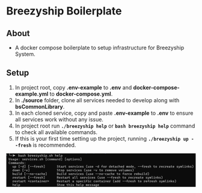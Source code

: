 # Breezyship Boilerplate

## About

- A docker compose boilerplate to setup infrastructure for Breezyship System.

## Setup

1. In project root, copy **.env-example** to **.env** and **docker-compose-example.yml** to **docker-compose.yml**.
2. In **./source** folder, clone all services needed to develop along with **bsCommonLibrary**.
3. In each cloned service, copy and paste **.env-example** to **.env** to ensure all services work without any issue.
4. In project root run **`./breezyship help`** or **`bash breezyship help`** command to check all available commands.
5. If this is your first time setting up the project, running **`./breezyship up --fresh`** is recommended.

![Commands example.](/images/commands.png "This is a sample command.")
